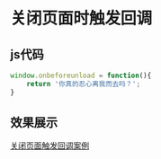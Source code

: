 # 关闭页面时触发回调

## js代码
```js
window.onbeforeunload = function(){
    return '你真的忍心离我而去吗？';
}
```

## 效果展示
[关闭页面触发回调案例](https://cyq0802.xin/demo/jsDemo/onbeforeunload.html)